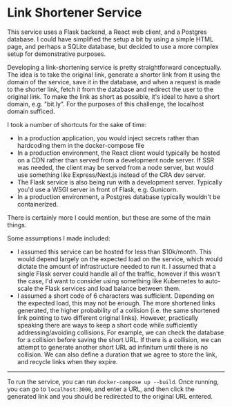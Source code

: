 # Link Shortener Service

This service uses a Flask backend, a React web client, and a Postgres database. I could have simplified the setup a bit by using a simple HTML page, and perhaps a SQLite database, but decided to use a more complex setup for demonstrative purposes.

Developing a link-shortening service is pretty straightforward conceptually. The idea is to take the original link, generate a shorter link from it using the domain of the service, save it in the database, and when a request is made to the shorter link, fetch it from the database and redirect the user to the original link. To make the link as short as possible, it's ideal to have a short domain, e.g. "bit.ly". For the purposes of this challenge, the localhost domain sufficed.

I took a number of shortcuts for the sake of time:

- In a production application, you would inject secrets rather than hardcoding them in the docker-compose file
- In a production environment, the React client would typically be hosted on a CDN rather than served from a development node server. If SSR was needed, the client may be served from a node server, but would use something like Express/Next.js instead of the CRA dev server.
- The Flask service is also being run with a development server. Typically you'd use a WSGI server in front of Flask, e.g. Gunicorn.
- In a production environment, a Postgres database typically wouldn't be containerized.

There is certainly more I could mention, but these are some of the main things.

Some assumptions I made included:

- I assumed this service can be hosted for less than $10k/month. This would depend largely on the expected load on the service, which would dictate the amount of infrastructure needed to run it. I assumed that a single Flask server could handle all of the traffic, however if this wasn't the case, I'd want to consider using something like Kubernetes to auto-scale the Flask services and load balance between them.
- I assumed a short code of 6 characters was sufficient. Depending on the expected load, this may not be enough. The more shortened links generated, the higher probability of a collision (i.e. the same shortened link pointing to two different original links). However, practically speaking there are ways to keep a short code while sufficiently addressing/avoiding collisions. For example, we can check the database for a collision before saving the short URL. If there is a collision, we can attempt to generate another short URL ad infinitum until there is no collision. We can also define a duration that we agree to store the link, and recycle links when they expire.

---

To run the service, you can run `docker-compose up --build`. Once running, you can go to `localhost:3000`, and enter a URL, and then click the generated link and you should be redirected to the original URL entered.
